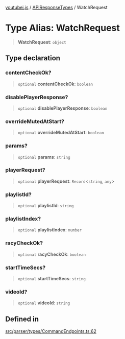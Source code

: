 [youtubei.js](../../../README.md) / [APIResponseTypes](../README.md) / WatchRequest

# Type Alias: WatchRequest

> **WatchRequest**: `object`

## Type declaration

### contentCheckOk?

> `optional` **contentCheckOk**: `boolean`

### disablePlayerResponse?

> `optional` **disablePlayerResponse**: `boolean`

### overrideMutedAtStart?

> `optional` **overrideMutedAtStart**: `boolean`

### params?

> `optional` **params**: `string`

### playerRequest?

> `optional` **playerRequest**: `Record`\<`string`, `any`\>

### playlistId?

> `optional` **playlistId**: `string`

### playlistIndex?

> `optional` **playlistIndex**: `number`

### racyCheckOk?

> `optional` **racyCheckOk**: `boolean`

### startTimeSecs?

> `optional` **startTimeSecs**: `string`

### videoId?

> `optional` **videoId**: `string`

## Defined in

[src/parser/types/CommandEndpoints.ts:62](https://github.com/LuanRT/YouTube.js/blob/e54e499ff553dab51e6d9d1aebc090b50fec29ba/src/parser/types/CommandEndpoints.ts#L62)
